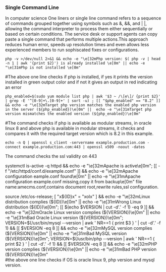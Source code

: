 ### Single Command Line 
In computer science One liners or single line command refers to a sequence of commands grouped together using symbols such as &, &&, and | |, allowing the command interpreter to process them either sequentially or based on certain conditions.
The service desk or support agents can copy paste a single command that performs multiple actions.This approach reduces human error, speeds up resolution times and even allows less experienced members to run sophiscated fixes or configurations.
```
php -v >/dev/null 2>&1 && echo -e "\e[32mPhp version: $( php -v | head -n 1 | awk '{print $2}') is already installed \e[0m" || echo -e "\e[31mPhp is not installed \e[0m"
```
#The above one line checks if php is installed, if yes it prints the version installed in green output color and if not it gives an output in red indicating an error

```
php_enabled=$(sudo yum module list php | awk '$3 ~ /\[e\]/ {print $2}' | grep -E '^[0-9]+\.[0-9]+' | sort -u) ; [[ "$php_enabled" == "8.2" ]] && echo -e "\e[32mTarget php version matches the enabled php version in the server (${php_enabled})\e[0m" ||  echo -e "\e[31mTarget php version mismatches the enabled version (${php_enabled})\e[0m"	
```
#The command checks if php is available as modular streams, in oracle linux 8 and above php is available in modular streams, it checks and compares it with the required target version which is 8.2 in this example.

```
echo -n Q | openssl s_client -servername example.production.com -connect example.production.com:443 | openssl x509 -noout -dates	
```
The command checks the ssl validity on 443

systemctl is-active -q httpd && echo -e "\e[32mApache is active\e[0m"; [[ -f "/etc/httpd/conf.d/example.conf" ]] && echo -e "\e[32mApache configuration eample.conf found\e[0m" || echo -e "\e[31mApache configuration example.conf missing,copy it from backup\e[0m"	file name:amecms.conf,contains document root,rewrite rules,ssl configuration. 

source /etc/os-release; [ "x${ID}x" = "xolx" ] && echo -e "\e[32mLinux distribution complies (${ID})\e[0m" ||  echo -e "\e[31mWrong Linux distribution (${ID})\e[0m"; [[ $(echo $VERSION | cut -d'.' -f 1) -eq 9 ]] && echo -e "\e[32mOracle  Linux version complies (${VERSION})\e[0m" || echo -e "\e[31mBad Oracle Linux version (${VERSION})\e[0m"; VERSION=$(/usr/bin/mysql --version | awk  ' NR==1 { print $3 } ' | cut -d'.' -f 1) && [[ $VERSION -eq 8 ]] && echo -e "\e[32mMySQL version complies (${VERSION})\e[0m" || echo -e "\e[31mBad MySQL version (${VERSION})\e[0m"; VERSION=$(/usr/bin/php --version | awk  ' NR==1 { print $2 } ' | cut -d'.' -f 1) && [[ $VERSION -eq 8 ]] && echo -e "\e[32mPHP version complies (${VERSION})\e[0m" || echo -e "\e[31mBad PHP  version (${VERSION})\e[0m"	
#the above one line checks if OS is oracle linux 9, php version and mysql version. 
